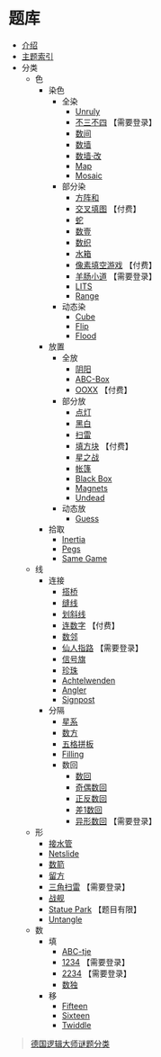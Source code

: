 # 题库
- [介绍](README.md)
- [主题索引](主题索引.md)
- 分类
  - 色
    - 染色
      - 全染
        - [Unruly](https://www.chiark.greenend.org.uk/~sgtatham/puzzles/js/unruly.html)
        - [不三不四](http://www.sudokufans.org.cn/lx/n3.index.php?w=10) 【需要登录】
        - [数间](https://cn.puzzle-heyawake.com/)
        - [数墙](https://cn.puzzle-nurikabe.com/)
        - [数墙‧改](https://cn.puzzle-tapa.com/)
        - [Map](https://www.chiark.greenend.org.uk/~sgtatham/puzzles/js/map.html)
        - [Mosaic](https://www.chiark.greenend.org.uk/~sgtatham/puzzles/js/mosaic.html)
      - 部分染
        - [方阵和](https://cn.puzzle-kakurasu.com/)
        - [交叉填图](https://www.conceptispuzzles.com/zh/index.aspx?uri=puzzle/cross-a-pix) 【付费】
        - [蛇](色/染色/部分/蛇.md)
        - [数壹](色/染色/部分/数壹.md)
        - [数织](色/染色/部分/数织.md)
        - [水箱](https://cn.puzzle-aquarium.com/)
        - [像素填空游戏](https://www.conceptispuzzles.com/zh/index.aspx?uri=puzzle/fill-a-pix) 【付费】
        - [羊肠小道](http://www.sudokufans.org.cn/lx/sho.index.php?w=10) 【需要登录】
        - [LITS](https://cn.puzzle-lits.com/)
        - [Range](https://www.chiark.greenend.org.uk/~sgtatham/puzzles/js/range.html)
      - 动态染
        - [Cube](https://www.chiark.greenend.org.uk/~sgtatham/puzzles/js/cube.html)
        - [Flip](https://www.chiark.greenend.org.uk/~sgtatham/puzzles/js/flip.html)
        - [Flood](https://www.chiark.greenend.org.uk/~sgtatham/puzzles/js/flood.html)
    - 放置
      - 全放
        - [阴阳](色/放置/全/阴阳.md)
        - [ABC-Box](色/放置/全/ABC-Box.md)
        - [OOXX](https://www.conceptispuzzles.com/zh/index.aspx?uri=puzzle/tic-tac-logic) 【付费】
      - 部分放
        - [点灯](色/放置/部分/点灯.md)
        - [黑白](https://cn.puzzle-binairo.com/)
        - [扫雷](色/放置/部分/扫雷.md)
        - [填方块](https://www.conceptispuzzles.com/zh/index.aspx?uri=puzzle/pic-a-pix) 【付费】
        - [星之战](色/放置/部分/星之战.md)
        - [帐篷](色/放置/部分/帐篷.md)
        - [Black Box](https://www.chiark.greenend.org.uk/~sgtatham/puzzles/js/blackbox.html)
        - [Magnets](https://www.chiark.greenend.org.uk/~sgtatham/puzzles/js/magnets.html)
        - [Undead](https://www.chiark.greenend.org.uk/~sgtatham/puzzles/js/undead.html)
      - 动态放
        - [Guess](https://www.chiark.greenend.org.uk/~sgtatham/puzzles/js/guess.html)
    - 拾取
      - [Inertia](https://www.chiark.greenend.org.uk/~sgtatham/puzzles/js/inertia.html)
      - [Pegs](https://www.chiark.greenend.org.uk/~sgtatham/puzzles/js/pegs.html)
      - [Same Game](https://www.chiark.greenend.org.uk/~sgtatham/puzzles/js/samegame.html)
  - 线
    - 连接
      - [搭桥](线/连接/搭桥.md)
      - [缝线](https://cn.puzzle-stitches.com/)
      - [划斜线](线/连接/划斜线.md)
      - [连数字](https://www.conceptispuzzles.com/zh/index.aspx?uri=puzzle/link-a-pix) 【付费】
      - [数邻](线/连接/数邻.md)
      - [仙人指路](http://www.sudokufans.org.cn/lx/xrzl.index.php?w=10) 【需要登录】
      - [信号旗](https://cn.puzzle-shingoki.com/)
      - [珍珠](线/连接/珍珠.md)
      - [Achtelwenden](线/连接/Achtelwenden.md)
      - [Angler](线/连接/Angler.md)
      - [Signpost](https://www.chiark.greenend.org.uk/~sgtatham/puzzles/js/signpost.html)
    - 分隔
      - [星系](线/分隔/星系.md)
      - [数方](线/分隔/数方.md)
      - [五格拼板](线/分隔/五格拼板.md)
      - [Filling](https://www.chiark.greenend.org.uk/~sgtatham/puzzles/js/filling.html)
      - 数回
          - [数回](线/分隔/数回/数回.md)
          - [奇偶数回](线/分隔/数回/奇偶数回.md)
          - [正反数回](线/分隔/数回/正反数回.md)
          - [差1数回](线/分隔/数回/差1数回.md)
          - [异形数回](http://www.sudokufans.org.cn/lx/loom.index.php?w=16&h=10) 【需要登录】
  - 形
    - [接水管](形/接水管.md)
    - [Netslide](https://www.chiark.greenend.org.uk/~sgtatham/puzzles/netslide-web.png)
    - [数箭](形/数箭.md)
    - [留方](形/留方.md)
    - [三角扫雷](http://www.sudokufans.org.cn/lx/ms.index.php?w=6) 【需要登录】
    - [战舰](形/战舰.md)
    - [Statue Park](https://www.gmpuzzles.com/blog/category/objectplacement/statue-park/) 【题目有限】
    - [Untangle](https://www.chiark.greenend.org.uk/~sgtatham/puzzles/js/untangle.html)
  - 数
    - 填
      - [ABC-tje](数/ABCtje.md)
      - [1234](http://www.sudokufans.org.cn/lx/game.index.php?type=1234) 【需要登录】
      - [2234](http://www.sudokufans.org.cn/lx/game.index.php?type=2234) 【需要登录】
      - [数独](https://dwz.cn/sudoku)
    - 移
      - [Fifteen](https://www.chiark.greenend.org.uk/~sgtatham/puzzles/js/fifteen.html)
      - [Sixteen](https://www.chiark.greenend.org.uk/~sgtatham/puzzles/js/sixteen.html)
      - [Twiddle](https://www.chiark.greenend.org.uk/~sgtatham/puzzles/js/twiddle.html)

> [德国逻辑大师谜题分类](http://wiki.logic-masters.de/index.php?title=Kategorie:Systematik/de)